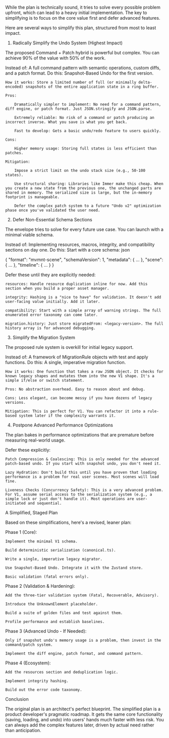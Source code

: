 While the plan is technically sound, it tries to solve every possible problem upfront, which can lead to a heavy initial implementation. The key to simplifying is to focus on the core value first and defer advanced features.

Here are several ways to simplify this plan, structured from most to least impact.

1. Radically Simplify the Undo System (Highest Impact)

The proposed Command + Patch hybrid is powerful but complex. You can achieve 90% of the value with 50% of the work.

Instead of: A full command pattern with semantic operations, custom diffs, and a patch format.
Do this: Snapshot-Based Undo for the first version.

    How it works: Store a limited number of full (or minimally delta-encoded) snapshots of the entire application state in a ring buffer.

    Pros:

        Dramatically simpler to implement: No need for a command pattern, diff engine, or patch format. Just JSON.stringify and JSON.parse.

        Extremely reliable: No risk of a command or patch producing an incorrect inverse. What you save is what you get back.

        Fast to develop: Gets a basic undo/redo feature to users quickly.

    Cons:

        Higher memory usage: Storing full states is less efficient than patches.

    Mitigation:

        Impose a strict limit on the undo stack size (e.g., 50-100 states).

        Use structural sharing: Libraries like Immer make this cheap. When you create a new state from the previous one, the unchanged parts are shared in memory. The serialized size is large, but the in-memory footprint is manageable.

        Defer the complex patch system to a future "Undo v2" optimization phase once you've validated the user need.

2. Defer Non-Essential Schema Sections

The envelope tries to solve for every future use case. You can launch with a minimal viable schema.

Instead of: Implementing resources, macros, integrity, and compatibility sections on day one.
Do this: Start with a core schema:
json

{
"format": "mvmnt-scene",
"schemaVersion": 1,
"metadata": { ... },
"scene": { ... },
"timeline": { ... }
}

Defer these until they are explicitly needed:

    resources: Handle resource duplication inline for now. Add this section when you build a proper asset manager.

    integrity: Hashing is a "nice to have" for validation. It doesn't add user-facing value initially. Add it later.

    compatibility: Start with a simple array of warning strings. The full enumerated error taxonomy can come later.

    migration.history: Just store migratedFrom: <legacy-version>. The full history array is for advanced debugging.

3. Simplify the Migration System

The proposed rule system is overkill for initial legacy support.

Instead of: A framework of MigrationRule objects with test and apply functions.
Do this: A single, imperative migration function.

    How it works: One function that takes a raw JSON object. It checks for known legacy shapes and mutates them into the new V1 shape. It's a simple if/else or switch statement.

    Pros: No abstraction overhead. Easy to reason about and debug.

    Cons: Less elegant, can become messy if you have dozens of legacy versions.

    Mitigation: This is perfect for V1. You can refactor it into a rule-based system later if the complexity warrants it.

4. Postpone Advanced Performance Optimizations

The plan bakes in performance optimizations that are premature before measuring real-world usage.

Defer these explicitly:

    Patch Compression & Coalescing: This is only needed for the advanced patch-based undo. If you start with snapshot undo, you don't need it.

    Lazy Hydration: Don't build this until you have proven that loading performance is a problem for real user scenes. Most scenes will load fine.

    Liveness Checks (Concurrency Safety): This is a very advanced problem. For V1, assume serial access to the serialization system (e.g., a simple lock or just don't handle it). Most operations are user-initiated and sequential.

A Simplified, Staged Plan

Based on these simplifications, here's a revised, leaner plan:

Phase 1 (Core):

    Implement the minimal V1 schema.

    Build deterministic serialization (canonical.ts).

    Write a single, imperative legacy migrator.

    Use Snapshot-Based Undo. Integrate it with the Zustand store.

    Basic validation (fatal errors only).

Phase 2 (Validation & Hardening):

    Add the three-tier validation system (Fatal, Recoverable, Advisory).

    Introduce the UnknownElement placeholder.

    Build a suite of golden files and test against them.

    Profile performance and establish baselines.

Phase 3 (Advanced Undo - If Needed):

    Only if snapshot undo's memory usage is a problem, then invest in the command/patch system.

    Implement the diff engine, patch format, and command pattern.

Phase 4 (Ecosystem):

    Add the resources section and deduplication logic.

    Implement integrity hashing.

    Build out the error code taxonomy.

Conclusion

The original plan is an architect's perfect blueprint. The simplified plan is a product developer's pragmatic roadmap. It gets the same core functionality (saving, loading, and undo) into users' hands much faster with less risk. You can always add the complex features later, driven by actual need rather than anticipation.
